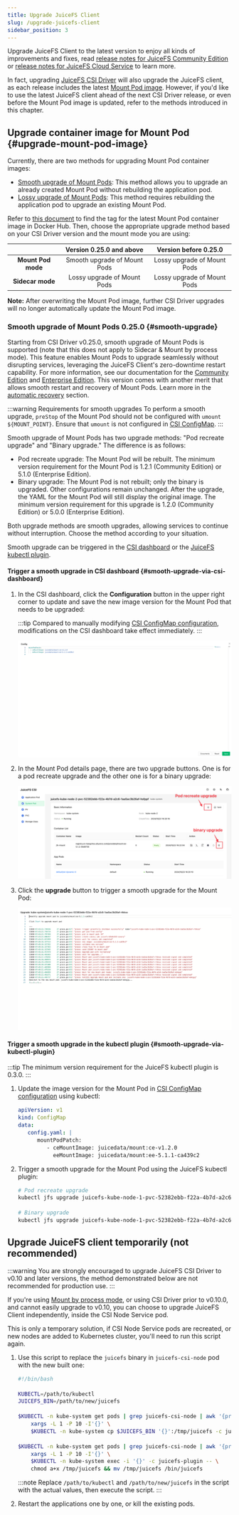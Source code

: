```yaml
---
title: Upgrade JuiceFS Client
slug: /upgrade-juicefs-client
sidebar_position: 3
---
```


Upgrade JuiceFS Client to the latest version to enjoy all kinds of improvements and fixes, read [release notes for JuiceFS Community Edition](https://github.com/juicedata/juicefs/releases) or [release notes for JuiceFS Cloud Service](https://juicefs.com/docs/cloud/release) to learn more.

In fact, upgrading [JuiceFS CSI Driver](./upgrade-csi-driver.md) will also upgrade the JuiceFS client, as each release includes the latest [Mount Pod image](../guide/custom-image.md#ce-ee-separation). However, if you'd like to use the latest JuiceFS client ahead of the next CSI Driver release, or even before the Mount Pod image is updated, refer to the methods introduced in this chapter.

## Upgrade container image for Mount Pod {#upgrade-mount-pod-image}

Currently, there are two methods for upgrading Mount Pod container images:

- [Smooth upgrade of Mount Pods](#smooth-upgrade): This method allows you to upgrade an already created Mount Pod without rebuilding the application pod.
- [Lossy upgrade of Mount Pods](../guide/custom-image.md#overwrite-mount-pod-image): This method requires rebuilding the application pod to upgrade an existing Mount Pod.

Refer to [this document](../guide/custom-image.md#ce-ee-separation) to find the tag for the latest Mount Pod container image in Docker Hub. Then, choose the appropriate upgrade method based on your CSI Driver version and the mount mode you are using:

|                    | Version 0.25.0 and above | Version before 0.25.0   |
|:------------------:|:------------------------:|:-----------------------:|
| **Mount Pod mode** | Smooth upgrade of Mount Pods | Lossy upgrade of Mount Pods |
| **Sidecar mode**   | Lossy upgrade of Mount Pods  | Lossy upgrade of Mount Pods |

**Note:** After overwriting the Mount Pod image, further CSI Driver upgrades will no longer automatically update the Mount Pod image.

### Smooth upgrade of Mount Pods <VersionAdd>0.25.0</VersionAdd> {#smooth-upgrade}

Starting from CSI Driver v0.25.0, smooth upgrade of Mount Pods is supported (note that this does not apply to Sidecar & Mount by process mode). This feature enables Mount Pods to upgrade seamlessly without disrupting services, leveraging the JuiceFS Client's zero-downtime restart capability. For more information, see our documentation for the [Community Edition](https://juicefs.com/docs/community/administration/upgrade) and [Enterprise Edition](https://juicefs.com/docs/cloud/getting_started#upgrade-juicefs). This version comes with another merit that allows smooth restart and recovery of Mount Pods. Learn more in the [automatic recovery](../guide/configurations.md#automatic-mount-point-recovery) section.

:::warning Requirements for smooth upgrades
To perform a smooth upgrade, `preStop` of the Mount Pod should not be configured with `umount ${MOUNT_POINT}`. Ensure that `umount` is not configured in [CSI ConfigMap](./../guide/configurations.md#configmap).
:::

Smooth upgrade of Mount Pods has two upgrade methods: "Pod recreate upgrade" and "Binary upgrade." The difference is as follows:

- Pod recreate upgrade: The Mount Pod will be rebuilt. The minimum version requirement for the Mount Pod is 1.2.1 (Community Edition) or 5.1.0 (Enterprise Edition).
- Binary upgrade: The Mount Pod is not rebuilt; only the binary is upgraded. Other configurations remain unchanged. After the upgrade, the YAML for the Mount Pod will still display the original image. The minimum version requirement for this upgrade is 1.2.0 (Community Edition) or 5.0.0 (Enterprise Edition).

Both upgrade methods are smooth upgrades, allowing services to continue without interruption. Choose the method according to your situation.

Smooth upgrade can be triggered in the [CSI dashboard](./troubleshooting.md#csi-dashboard) or the [JuiceFS kubectl plugin](./troubleshooting.md#kubectl-plugin).

#### Trigger a smooth upgrade in CSI dashboard {#smooth-upgrade-via-csi-dashboard}

1. In the CSI dashboard, click the **Configuration** button in the upper right corner to update and save the new image version for the Mount Pod that needs to be upgraded:

   :::tip
   Compared to manually modifying [CSI ConfigMap configuration](./../guide/configurations.md#configmap), modifications on the CSI dashboard take effect immediately.
   :::

   ![CSI dashboard config Mount Pod image](../images/upgrade-image.png)

2. In the Mount Pod details page, there are two upgrade buttons. One is for a pod recreate upgrade and the other one is for a binary upgrade:

   ![CSI dashboard Mount Pod upgrade button](../images/upgrade-menu.png)

3. Click the **upgrade** button to trigger a smooth upgrade for the Mount Pod:

   ![CSI dashboard Mount Pod smooth upgrade](../images/smooth-upgrade.png)

#### Trigger a smooth upgrade in the kubectl plugin {#smooth-upgrade-via-kubectl-plugin}

:::tip
The minimum version requirement for the JuiceFS kubectl plugin is 0.3.0.
:::

1. Update the image version for the Mount Pod in [CSI ConfigMap configuration](./../guide/configurations.md#configmap) using kubectl:

    ```yaml
    apiVersion: v1
    kind: ConfigMap
    data:
       config.yaml: |
          mountPodPatch:
             - ceMountImage: juicedata/mount:ce-v1.2.0
               eeMountImage: juicedata/mount:ee-5.1.1-ca439c2
    ```

2. Trigger a smooth upgrade for the Mount Pod using the JuiceFS kubectl plugin:

    ```bash
    # Pod recreate upgrade
    kubectl jfs upgrade juicefs-kube-node-1-pvc-52382ebb-f22a-4b7d-a2c6-1aa5ac3b26af-ebngyg --recreate

    # Binary upgrade
    kubectl jfs upgrade juicefs-kube-node-1-pvc-52382ebb-f22a-4b7d-a2c6-1aa5ac3b26af-ebngyg
    ```

## Upgrade JuiceFS client temporarily (not recommended)

:::warning
You are strongly encouraged to upgrade JuiceFS CSI Driver to v0.10 and later versions, the method demonstrated below are not recommended for production use.
:::

If you're using [Mount by process mode](../introduction.md#by-process), or using CSI Driver prior to v0.10.0, and cannot easily upgrade to v0.10, you can choose to upgrade JuiceFS Client independently, inside the CSI Node Service pod.

This is only a temporary solution, if CSI Node Service pods are recreated, or new nodes are added to Kubernetes cluster, you'll need to run this script again.

1. Use this script to replace the `juicefs` binary in `juicefs-csi-node` pod with the new built one:

   ```bash
   #!/bin/bash

   KUBECTL=/path/to/kubectl
   JUICEFS_BIN=/path/to/new/juicefs

   $KUBECTL -n kube-system get pods | grep juicefs-csi-node | awk '{print $1}' | \
       xargs -L 1 -P 10 -I'{}' \
       $KUBECTL -n kube-system cp $JUICEFS_BIN '{}':/tmp/juicefs -c juicefs-plugin

   $KUBECTL -n kube-system get pods | grep juicefs-csi-node | awk '{print $1}' | \
       xargs -L 1 -P 10 -I'{}' \
       $KUBECTL -n kube-system exec -i '{}' -c juicefs-plugin -- \
       chmod a+x /tmp/juicefs && mv /tmp/juicefs /bin/juicefs
   ```

   :::note
   Replace `/path/to/kubectl` and `/path/to/new/juicefs` in the script with the actual values, then execute the script.
   :::

2. Restart the applications one by one, or kill the existing pods.
